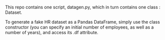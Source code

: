 This repo contains one script, datagen.py, which in turn contains one class : Dataset.

To generate a fake HR dataset as a Pandas DataFrame, simply use the class constructor (you can specify an initial number of employees, as well as a number of years), and access its .df attribute.
